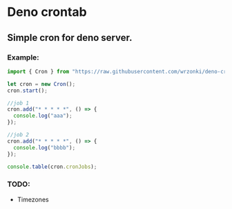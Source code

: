 # Deno crontab

## Simple cron for deno server.


### Example:


```ts
import { Cron } from "https://raw.githubusercontent.com/wrzonki/deno-cron/master/cron.ts";

let cron = new Cron();
cron.start();

//job 1
cron.add("* * * * *", () => {
  console.log("aaa");
});

//job 2
cron.add("* * * * *", () => {
  console.log("bbbb");
});

console.table(cron.cronJobs);
```

### TODO:
- Timezones